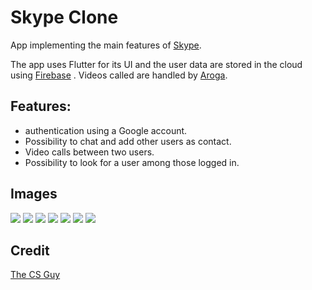 # Skype Clone

App implementing the main features of [Skype](https://www.skype.com/).

The app uses Flutter for its UI and the user data are stored in the cloud using [Firebase](https://firebase.google.com/)
. Videos called are handled by [Aroga](https://www.agora.io/).

## Features:

- authentication using a Google account.
- Possibility to chat and add other users as contact.
- Video calls between two users.
- Possibility to look for a user among those logged in.

## Images

![](screenshots/skype-clone1.png)
![](screenshots/skype-clone2.png)
![](screenshots/skype-clone3.png)
![](screenshots/skype-clone4.png)
![](screenshots/skype-clone5.png)
![](screenshots/skype-clone6.png)
![](screenshots/skype-clone7.png)

## Credit

[The CS Guy](https://www.youtube.com/playlist?list=PLTHrJfrjCyJDlOLSIT3bm2xCCuPanUNX4)